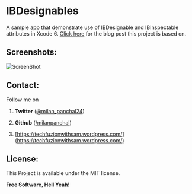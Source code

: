 
IBDesignables
=====

A sample app that demonstrate use of IBDesignable and IBInspectable attributes in Xcode 6. [Click here](https://techfuzionwithsam.wordpress.com/2015/05/18/xcode6-ibdesignable-and-ibinspectable-with-objective-c/) for the blog post this project is based on.



## Screenshots:

![ScreenShot](https://raw.github.com/milanpanchal/IBDesignables/master/Screenshots/screenshot1.png)


## Contact:


Follow me on 

1. **Twitter** ([@milan_panchal24](https://twitter.com/milan_panchal24))

2. **Github** ([/milanpanchal](https://github.com/milanpanchal/))

3. [https://techfuzionwithsam.wordpress.com/](https://techfuzionwithsam.wordpress.com/)



## License:

This Project is available under the MIT license.


**Free Software, Hell Yeah!**

[2]:http://mobile.tutsplus.com/tutorials/iphone/applying-image-filters-with-gpuimage/
